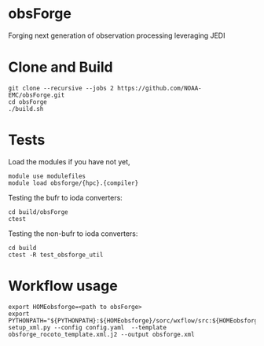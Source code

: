 # obsForge
Forging next generation of observation processing leveraging JEDI

# Clone and Build
```
git clone --recursive --jobs 2 https://github.com/NOAA-EMC/obsForge.git
cd obsForge
./build.sh
```

# Tests
Load the modules if you have not yet,
```
module use modulefiles
module load obsforge/{hpc}.{compiler}
```

Testing the bufr to ioda converters:
```
cd build/obsForge
ctest
```

Testing the non-bufr to ioda converters:
```
cd build
ctest -R test_obsforge_util
```



# Workflow usage
```console
export HOMEobsforge=<path to obsForge>
export PYTHONPATH="${PYTHONPATH}:${HOMEobsforge}/sorc/wxflow/src:${HOMEobsforge}/ush/python"
setup_xml.py --config config.yaml  --template obsforge_rocoto_template.xml.j2 --output obsforge.xml
```
